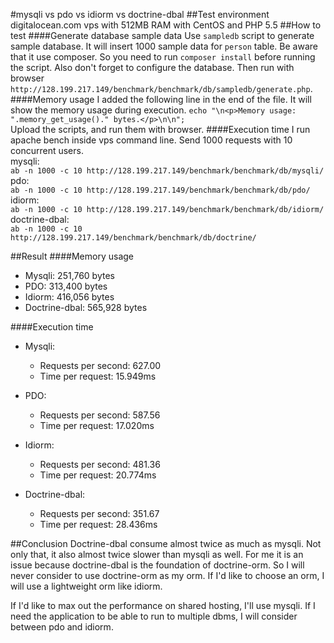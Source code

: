 #mysqli vs pdo vs idiorm vs doctrine-dbal
##Test environment
digitalocean.com vps with 512MB RAM with CentOS and PHP 5.5
##How to test
####Generate database sample data
Use `sampledb` script to generate sample database. It will insert 1000 sample data for `person` table. Be aware that it use composer. So you need to run `composer install` before running the script. Also don't forget to configure the database.
Then run with browser `http://128.199.217.149/benchmark/benchmark/db/sampledb/generate.php`.
####Memory usage
I added the following line in the end of the file. It will show the memory usage  during execution.
`echo "\n<p>Memory usage: ".memory_get_usage()." bytes.</p>\n\n";`
<br>Upload the scripts, and run them with browser.
####Execution time
I run apache bench inside vps command line. Send 1000 requests with 10 concurrent users. 
<br>mysqli:<br>
`ab -n 1000 -c 10 http://128.199.217.149/benchmark/benchmark/db/mysqli/`
<br>pdo:<br>
`ab -n 1000 -c 10 http://128.199.217.149/benchmark/benchmark/db/pdo/`
<br>idiorm:<br>
`ab -n 1000 -c 10 http://128.199.217.149/benchmark/benchmark/db/idiorm/`
<br>doctrine-dbal:<br>
`ab -n 1000 -c 10 http://128.199.217.149/benchmark/benchmark/db/doctrine/`

##Result
####Memory usage
* Mysqli: 251,760 bytes
* PDO: 313,400 bytes
* Idiorm: 416,056 bytes
* Doctrine-dbal: 565,928 bytes 

####Execution time
* Mysqli: 
	* Requests per second: 627.00
	* Time per request: 15.949ms
	
* PDO: 
	* Requests per second: 587.56
	* Time per request: 17.020ms

* Idiorm: 
	* Requests per second: 481.36
	* Time per request: 20.774ms

* Doctrine-dbal: 
	* Requests per second: 351.67
	* Time per request: 28.436ms

##Conclusion
Doctrine-dbal consume almost twice as much as mysqli. Not only that, it also almost twice slower than mysqli as well. For me it is an issue because doctrine-dbal is the foundation of doctrine-orm. So I will never consider to use doctrine-orm as my orm. If I'd like to choose an orm, I will use a lightweight orm like idiorm.

If I'd like to max out the performance on shared hosting, I'll use mysqli. If I need the application to be able to run to multiple dbms, I will consider between pdo and idiorm.

